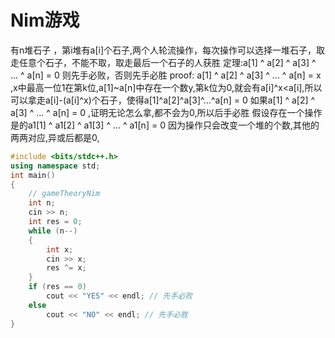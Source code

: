 # Nim游戏

有n堆石子 ，第i堆有a[i]个石子,两个人轮流操作，每次操作可以选择一堆石子，取走任意个石子，不能不取，取走最后一个石子的人获胜
定理:a[1] ^ a[2] ^ a[3] ^ ... ^ a[n] = 0 则先手必败，否则先手必胜
proof:
a[1] ^ a[2] ^ a[3] ^ ... ^ a[n] = x ,x中最高一位1在第k位,a[1]~a[n]中存在一个数y,第k位为0,就会有a[i]^x<a[i],所以可以拿走a[i]-(a[i]^x)个石子，使得a[1]^a[2]^a[3]^...^a[n] = 0
如果a[1] ^ a[2] ^ a[3] ^ ... ^ a[n] = 0 ,证明无论怎么拿,都不会为0,所以后手必胜
假设存在一个操作是的a1[1] ^ a1[2] ^ a1[3] ^ ... ^ a1[n] = 0
因为操作只会改变一个堆的个数,其他的两两对应,异或后都是0,



```cpp
#include <bits/stdc++.h>
using namespace std;
int main()
{
    // gameTheoryNim
    int n;
    cin >> n;
    int res = 0;
    while (n--)
    {
        int x;
        cin >> x;
        res ^= x;
    }
    if (res == 0)
        cout << "YES" << endl; // 先手必败
    else
        cout << "NO" << endl; // 先手必胜
}
```